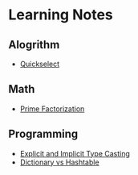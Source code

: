 # Learning Notes

## Alogrithm
- [Quickselect](https://github.com/idanhuang/idanhuang.github.io/blob/master/article/Quickselect.md)

## Math
- [Prime Factorization](https://github.com/idanhuang/idanhuang.github.io/blob/master/article/Prime%20Factorization.md)

## Programming
- [Explicit and Implicit Type Casting](https://github.com/idanhuang/idanhuang.github.io/blob/master/article/Explicit%20and%20Implicit%20Type%20Casting.md)
- [Dictionary vs Hashtable](https://github.com/idanhuang/idanhuang.github.io/blob/master/article/Dictionary%20and%20Hashtable.md)
